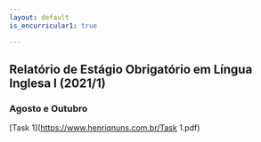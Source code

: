 ```yaml
---
layout: default
is_encurricular1: true

---
```

## Relatório de Estágio Obrigatório em Língua Inglesa I (2021/1)

### Agosto e Outubro

[Task 1](https://www.henriqnuns.com.br/Task 1.pdf)

